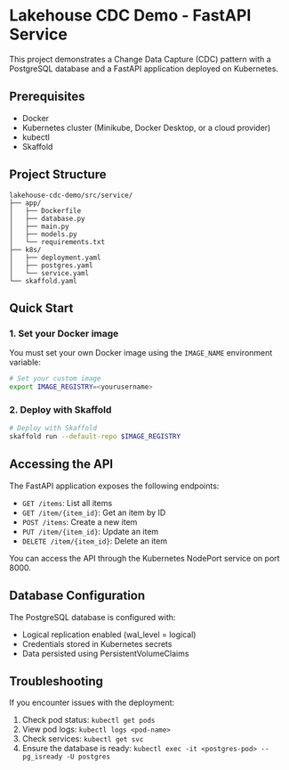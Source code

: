 # Lakehouse CDC Demo - FastAPI Service

This project demonstrates a Change Data Capture (CDC) pattern with a PostgreSQL database and a FastAPI application deployed on Kubernetes.

## Prerequisites

- Docker
- Kubernetes cluster (Minikube, Docker Desktop, or a cloud provider)
- kubectl
- Skaffold

## Project Structure

```
lakehouse-cdc-demo/src/service/
├── app/
│   ├── Dockerfile
│   ├── database.py
│   ├── main.py
│   ├── models.py
│   └── requirements.txt
├── k8s/
│   ├── deployment.yaml
│   ├── postgres.yaml
│   └── service.yaml
└── skaffold.yaml
```

## Quick Start

### 1. Set your Docker image

You must set your own Docker image using the `IMAGE_NAME` environment variable:

```bash
# Set your custom image
export IMAGE_REGISTRY=<yourusername>
```

### 2. Deploy with Skaffold

```bash
# Deploy with Skaffold
skaffold run --default-repo $IMAGE_REGISTRY
```

## Accessing the API

The FastAPI application exposes the following endpoints:

- `GET /items`: List all items
- `GET /item/{item_id}`: Get an item by ID
- `POST /items`: Create a new item
- `PUT /item/{item_id}`: Update an item
- `DELETE /item/{item_id}`: Delete an item

You can access the API through the Kubernetes NodePort service on port 8000.

## Database Configuration

The PostgreSQL database is configured with:

- Logical replication enabled (wal_level = logical)
- Credentials stored in Kubernetes secrets
- Data persisted using PersistentVolumeClaims

## Troubleshooting

If you encounter issues with the deployment:

1. Check pod status: `kubectl get pods`
2. View pod logs: `kubectl logs <pod-name>`
3. Check services: `kubectl get svc`
4. Ensure the database is ready: `kubectl exec -it <postgres-pod> -- pg_isready -U postgres`
